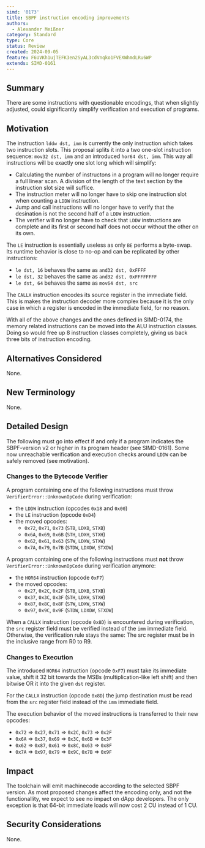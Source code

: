 ```yaml
---
simd: '0173'
title: SBPF instruction encoding improvements
authors:
  - Alexander Meißner
category: Standard
type: Core
status: Review
created: 2024-09-05
feature: F6UVKh1ujTEFK3en2SyAL3cdVnqko1FVEXWhmdLRu6WP
extends: SIMD-0161
---
```


## Summary

There are some instructions with questionable encodings, that when slightly
adjusted, could significantly simplify verification and execution of programs.

## Motivation

The instruction `lddw dst, imm` is currently the only instruction which takes
two instruction slots. This proposal splits it into a two one-slot instruction
sequence: `mov32 dst, imm` and an introduced `hor64 dst, imm`. This way all
instructions will be exactly one slot long which will simplify:

- Calculating the number of instructons in a program will no longer require a
full linear scan. A division of the length of the text section by the
instruction slot size will suffice.
- The instruction meter will no longer have to skip one instruction slot when
counting a `LDDW` instruction.
- Jump and call instructions will no longer have to verify that the desination
is not the second half of a `LDDW` instruction.
- The verifier will no longer have to check that `LDDW` instructions are
complete and its first or second half does not occur without the other on its
own.

The `LE` instruction is essentially useless as only `BE` performs a byte-swap.
Its runtime behavior is close to no-op and can be replicated by other
instructions:

- `le dst, 16` behaves the same as `and32 dst, 0xFFFF`
- `le dst, 32` behaves the same as `and32 dst, 0xFFFFFFFF`
- `le dst, 64` behaves the same as `mov64 dst, src`

The `CALLX` instruction encodes its source register in the immediate field.
This is makes the instruction decoder more complex because it is the only case
in which a register is encoded in the immediate field, for no reason.

With all of the above changes and the ones defined in SIMD-0174, the memory
related instructions can be moved into the ALU instruction classes. Doing so
would free up 8 instruction classes completely, giving us back three bits of
instruction encoding.

## Alternatives Considered

None.

## New Terminology

None.

## Detailed Design

The following must go into effect if and only if a program indicates the
SBPF-version v2 or higher in its program header (see SIMD-0161). Some now
unreachable verification and execution checks around `LDDW` can be safely
removed (see motivation).

### Changes to the Bytecode Verifier

A program containing one of the following instructions must throw
`VerifierError::UnknownOpCode` during verification:

- the `LDDW` instruction (opcodes `0x18` and `0x00`)
- the `LE` instruction (opcode `0xD4`)
- the moved opcodes:
  - `0x72`, `0x71`, `0x73` (`STB`, `LDXB`, `STXB`)
  - `0x6A`, `0x69`, `0x6B` (`STH`, `LDXH`, `STXH`)
  - `0x62`, `0x61`, `0x63` (`STW`, `LDXW`, `STXW`)
  - `0x7A`, `0x79`, `0x7B` (`STDW`, `LDXDW`, `STXDW`)

A program containing one of the following instructions must **not** throw
`VerifierError::UnknownOpCode` during verification anymore:

- the `HOR64` instruction (opcode `0xF7`)
- the moved opcodes:
  - `0x27`, `0x2C`, `0x2F` (`STB`, `LDXB`, `STXB`)
  - `0x37`, `0x3C`, `0x3F` (`STH`, `LDXH`, `STXH`)
  - `0x87`, `0x8C`, `0x8F` (`STW`, `LDXW`, `STXW`)
  - `0x97`, `0x9C`, `0x9F` (`STDW`, `LDXDW`, `STXDW`)

When a `CALLX` instruction (opcode `0x8D`) is encountered during verification,
the `src` register field must be verified instead of the `imm` immediate field.
Otherwise, the verification rule stays the same: The src register must be in
the inclusive range from R0 to R9.

### Changes to Execution

The introduced `HOR64` instruction (opcode `0xF7`) must take its immediate
value, shift it 32 bit towards the MSBs (multiplication-like left shift) and
then bitwise OR it into the given `dst` register.

For the `CALLX` instruction (opcode `0x8D`) the jump destination must be read
from the `src` register field instead of the `imm` immediate field.

The execution behavior of the moved instructions is transferred to their new
opcodes:

- `0x72` => `0x27`, `0x71` => `0x2C`, `0x73` => `0x2F`
- `0x6A` => `0x37`, `0x69` => `0x3C`, `0x6B` => `0x3F`
- `0x62` => `0x87`, `0x61` => `0x8C`, `0x63` => `0x8F`
- `0x7A` => `0x97`, `0x79` => `0x9C`, `0x7B` => `0x9F`

## Impact

The toolchain will emit machinecode according to the selected SBPF version.
As most proposed changes affect the encoding only, and not the functionallity,
we expect to see no impact on dApp developers. The only exception is that
64-bit immediate loads will now cost 2 CU instead of 1 CU.

## Security Considerations

None.
